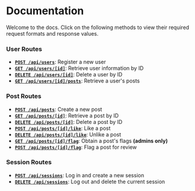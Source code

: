# Documentation

Welcome to the docs. Click on the following methods to view their required request formats and response values.

### User Routes
- **[`POST /api/users`](./users.md#post-apiusers)**: Register a new user
- **[`GET /api/users/[id]`](./users.md#get-apiusersid)**: Retrieve user information by ID
- **[`DELETE /api/users/[id]`](./users.md#delete-apiusersid)**: Delete a user by ID
- **[`GET /api/users/[id]/posts`](./users.md#get-apiusersidposts)**: Retrieve a user's posts

### Post Routes
- **[`POST /api/posts`](./posts.md#post-apiposts)**: Create a new post
- **[`GET /api/posts/[id]`](./posts.md#get-apipostsid)**: Retrieve a post by ID
- **[`DELETE /api/posts/[id]`](./posts.md#delete-apipostsid)**: Delete a post by ID
- **[`POST /api/posts/[id]/like`](./posts.md#post-apipostsidlike)**: Like a post
- **[`DELETE /api/posts/[id]/like`](./posts.md#delete-apipostsidlike)**: Unlike a post
- **[`GET /api/posts/[id]/flag`](./posts.md#get-apipostsidflag)**: Obtain a post's flags **(admins only)**
- **[`POST /api/posts/[id]/flag`](./posts.md#post-apipostsidflag)**: Flag a post for review

### Session Routes
- **[`POST /api/sessions`](./sessions.md#post-apisessions)**: Log in and create a new session
- **[`DELETE /api/sessions`](./sessions.md#delete-apisessions)**: Log out and delete the current session
